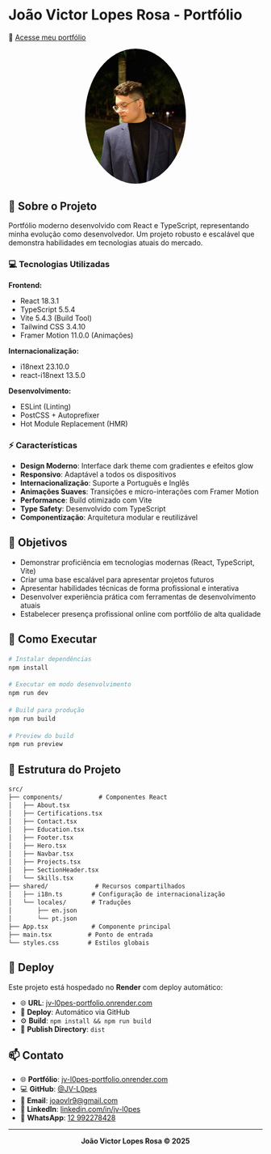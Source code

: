 # João Victor Lopes Rosa - Portfólio
📍 <a href="https://jv-l0pes-porfolio.onrender.com" target="_blank" rel="noopener noreferrer">Acesse meu portfólio</a>

<div align="center">
  <img src="./img/pfp.jpg" alt="Profile Picture" width="200" style="border-radius: 50%"/>
</div>

## 🚀 Sobre o Projeto

Portfólio moderno desenvolvido com React e TypeScript, representando minha evolução como desenvolvedor. Um projeto robusto e escalável que demonstra habilidades em tecnologias atuais do mercado.

### 💻 Tecnologias Utilizadas

**Frontend:**
- React 18.3.1
- TypeScript 5.5.4
- Vite 5.4.3 (Build Tool)
- Tailwind CSS 3.4.10
- Framer Motion 11.0.0 (Animações)

**Internacionalização:**
- i18next 23.10.0
- react-i18next 13.5.0

**Desenvolvimento:**
- ESLint (Linting)
- PostCSS + Autoprefixer
- Hot Module Replacement (HMR)

### ⚡ Características

- **Design Moderno**: Interface dark theme com gradientes e efeitos glow
- **Responsivo**: Adaptável a todos os dispositivos
- **Internacionalização**: Suporte a Português e Inglês
- **Animações Suaves**: Transições e micro-interações com Framer Motion
- **Performance**: Build otimizado com Vite
- **Type Safety**: Desenvolvido com TypeScript
- **Componentização**: Arquitetura modular e reutilizável

## 🎯 Objetivos
- Demonstrar proficiência em tecnologias modernas (React, TypeScript, Vite)
- Criar uma base escalável para apresentar projetos futuros
- Apresentar habilidades técnicas de forma profissional e interativa
- Desenvolver experiência prática com ferramentas de desenvolvimento atuais
- Estabelecer presença profissional online com portfólio de alta qualidade

## 🚀 Como Executar

```bash
# Instalar dependências
npm install

# Executar em modo desenvolvimento
npm run dev

# Build para produção
npm run build

# Preview do build
npm run preview
```

## 📁 Estrutura do Projeto

```
src/
├── components/          # Componentes React
│   ├── About.tsx
│   ├── Certifications.tsx
│   ├── Contact.tsx
│   ├── Education.tsx
│   ├── Footer.tsx
│   ├── Hero.tsx
│   ├── Navbar.tsx
│   ├── Projects.tsx
│   ├── SectionHeader.tsx
│   └── Skills.tsx
├── shared/             # Recursos compartilhados
│   ├── i18n.ts        # Configuração de internacionalização
│   └── locales/       # Traduções
│       ├── en.json
│       └── pt.json
├── App.tsx            # Componente principal
├── main.tsx          # Ponto de entrada
└── styles.css        # Estilos globais
```

## 🚀 Deploy

Este projeto está hospedado no **Render** com deploy automático:

- 🌐 **URL**: [jv-l0pes-portfolio.onrender.com](https://jv-l0pes-portfolio.onrender.com)
- 🔄 **Deploy**: Automático via GitHub
- ⚙️ **Build**: `npm install && npm run build`
- 📁 **Publish Directory**: `dist`

## 📫 Contato

- 🌐 **Portfólio**: [jv-l0pes-portfolio.onrender.com](https://jv-l0pes-portfolio.onrender.com)
- 💻 **GitHub**: [@JV-L0pes](https://github.com/JV-L0pes)
- 📧 **Email**: joaovlr9@gmail.com
- 💼 **LinkedIn**: [linkedin.com/in/jv-l0pes](https://www.linkedin.com/in/jv-l0pes)
- 📱 **WhatsApp**: [12 992278428](https://wa.me/5512992278428)

---

<div align="center">
  <strong>João Victor Lopes Rosa © 2025</strong>
</div>

